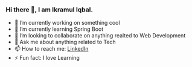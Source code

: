 ### Hi there 👋, I am Ikramul Iqbal.

<!--
**Ikramul35/Ikramul35** is a ✨ _special_ ✨ repository because its `README.md` (this file) appears on your GitHub profile.
- 🤔 I’m looking for help with ...
- 😄 Pronouns: ...

-->

- 🔭 I’m currently working on something cool
- 🌱 I’m currently learning Spring Boot
- 👯 I’m looking to collaborate on anything realted to Web Development
- 💬 Ask me about anything related to Tech
- 📫 How to reach me: [LinkedIn](https://www.linkedin.com/in/ikramul-iqbal-0515a0202/)
- ⚡ Fun fact: I love Learning
